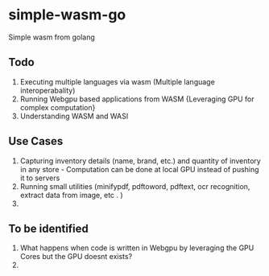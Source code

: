 # simple-wasm-go
Simple wasm from golang


## Todo 
1. Executing multiple languages via wasm (Multiple language interoperabality)
2. Running Webgpu based applications from WASM {Leveraging GPU for complex computation}
3. Understanding WASM and WASI

## Use Cases 
1. Capturing inventory details (name, brand, etc.) and quantity of inventory in any store - Computation can be done at local GPU instead of pushing it to servers
2. Running small utilities (minifypdf, pdftoword, pdftext, ocr recognition, extract data from image, etc . )
3. 

## To be identified
1. What happens when code is written in Webgpu by leveraging the GPU Cores but the GPU doesnt exists?
2. 
